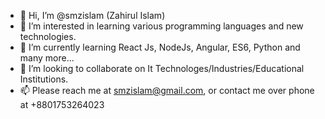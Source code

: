 - 👋 Hi, I’m @smzislam (Zahirul Islam)
- 👀 I’m interested in learning various programming languages and new technologies.
- 🌱 I’m currently learning React Js, NodeJs, Angular, ES6, Python and many more...
- 💞️ I’m looking to collaborate on It Technologes/Industries/Educational Institutions.
- 📫 Please reach me at smzislam@gmail.com, or contact me over phone at +8801753264023

<!---
smzislam/smzislam is a ✨ special ✨ repository because its `README.md` (this file) appears on your GitHub profile.
You can click the Preview link to take a look at your changes.
--->
